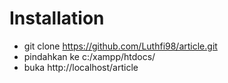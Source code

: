 # Installation

- git clone https://github.com/Luthfi98/article.git
- pindahkan ke c:/xampp/htdocs/
- buka http://localhost/article
